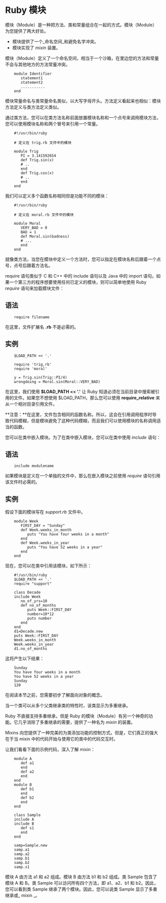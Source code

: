 # Ruby 模块

模块（Module）是一种把方法、类和常量组合在一起的方式。模块（Module）为您提供了两大好处。

* 模块提供了一个_命名空间_和避免名字冲突。
* 模块实现了 _mixin_ 装置。

模块（Module）定义了一个命名空间，相当于一个沙箱，在里边您的方法和常量不会与其他地方的方法常量冲突。

```
    module Identifier
       statement1
       statement2
       ...........
    end
```

模块常量命名与类常量命名类似，以大写字母开头。方法定义看起来也相似：模块方法定义与类方法定义类似。

通过类方法，您可以在类方法名称前面放置模块名称和一个点号来调用模块方法，您可以使用模块名称和两个冒号来引用一个常量。

```
    #!/usr/bin/ruby

    # 定义在 trig.rb 文件中的模块

    module Trig
       PI = 3.141592654
       def Trig.sin(x)
       # ..
       end
       def Trig.cos(x)
       # ..
       end
    end
```

我们可以定义多个函数名称相同但是功能不同的模块：

```
    #!/usr/bin/ruby

    # 定义在 moral.rb 文件中的模块

    module Moral
       VERY_BAD = 0
       BAD = 1
       def Moral.sin(badness)
       # ...
       end
    end
```

就像类方法，当您在模块中定义一个方法时，您可以指定在模块名称后跟着一个点号，点号后跟着方法名。

require 语句类似于 C 和 C++ 中的 include 语句以及 Java 中的 import 语句。如果一个第三方的程序想要使用任何已定义的模块，则可以简单地使用 Ruby _require_ 语句来加载模块文件：

## 语法

```
    require filename
```

在这里，文件扩展名 **.rb** 不是必需的。

## 实例

```
    $LOAD_PATH << '.'

    require 'trig.rb'
    require 'moral'

    y = Trig.sin(Trig::PI/4)
    wrongdoing = Moral.sin(Moral::VERY_BAD)
```

在这里，我们使用 **$LOAD_PATH << '.'** 让 Ruby 知道必须在当前目录中搜索被引用的文件。如果您不想使用 $LOAD_PATH，那么您可以使用 **require_relative** 来从一个相对目录引用文件。

**注意：**在这里，文件包含相同的函数名称。所以，这会在引用调用程序时导致代码模糊，但是模块避免了这种代码模糊，而且我们可以使用模块的名称调用适当的函数。

您可以在类中嵌入模块。为了在类中嵌入模块，您可以在类中使用 _include_ 语句：

## 语法

```
    include modulename
```

如果模块是定义在一个单独的文件中，那么在嵌入模块之前使用 _require_ 语句引用该文件时必需的。

## 实例

假设下面的模块写在 _support.rb_ 文件中。

```
    module Week
       FIRST_DAY = "Sunday"
       def Week.weeks_in_month
          puts "You have four weeks in a month"
       end
       def Week.weeks_in_year
          puts "You have 52 weeks in a year"
       end
    end
```

现在，您可以在类中引用该模块，如下所示：

```
    #!/usr/bin/ruby
    $LOAD_PATH << '.'
    require "support"

    class Decade
    include Week
       no_of_yrs=10
       def no_of_months
          puts Week::FIRST_DAY
          number=10*12
          puts number
       end
    end
    d1=Decade.new
    puts Week::FIRST_DAY
    Week.weeks_in_month
    Week.weeks_in_year
    d1.no_of_months
```

这将产生以下结果：

```
    Sunday
    You have four weeks in a month
    You have 52 weeks in a year
    Sunday
    120
```

在阅读本节之前，您需要初步了解面向对象的概念。

当一个类可以从多个父类继承类的特性时，该类显示为多重继承。

Ruby 不直接支持多重继承，但是 Ruby 的模块（Module）有另一个神奇的功能。它几乎消除了多重继承的需要，提供了一种名为 _mixin_ 的装置。

Mixins 向您提供了一种完美的为类添加功能的控制方式。但是，它们真正的强大在于当 mixin 中的代码开始与使用它的类中的代码交互时。

让我们看看下面的示例代码，深入了解 mixin：

```
    module A
       def a1
       end
       def a2
       end
    end
    module B
       def b1
       end
       def b2
       end
    end

    class Sample
    include A
    include B
       def s1
       end
    end

    samp=Sample.new
    samp.a1
    samp.a2
    samp.b1
    samp.b2
    samp.s1
```

模块 A 由方法 a1 和 a2 组成。模块 B 由方法 b1 和 b2 组成。类 Sample 包含了模块 A 和 B。类 Sample 可以访问所有四个方法，即 a1、a2、b1 和 b2。因此，您可以看到类 Sample 继承了两个模块。因此，您可以说类 Sample 显示了多重继承或_ mixin _。  